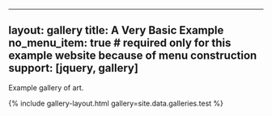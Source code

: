 
---
layout: gallery
title: A Very Basic Example
no_menu_item: true # required only for this example website because of menu construction
support: [jquery, gallery]
---

Example gallery of art.

{% include gallery-layout.html gallery=site.data.galleries.test %}
